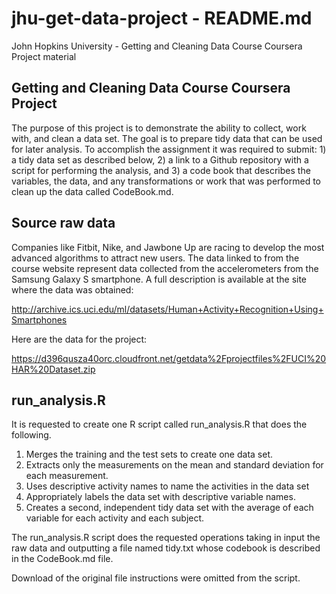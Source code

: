 jhu-get-data-project - README.md
====================

John Hopkins University - Getting and Cleaning Data Course Coursera Project material

##  Getting and Cleaning Data Course Coursera Project

The purpose of this project is to demonstrate the ability to collect, work with, and clean a data set. The goal is to prepare tidy data that can be used for later analysis. To accomplish the assignment it was required to submit: 1) a tidy data set as described below, 2) a link to a Github repository with a script for performing the analysis, and 3) a code book that describes the variables, the data, and any transformations or work that was performed to clean up the data called CodeBook.md. 

## Source raw data

Companies like Fitbit, Nike, and Jawbone Up are racing to develop the most advanced algorithms to attract new users. The data linked to from the course website represent data collected from the accelerometers from the Samsung Galaxy S smartphone. A full description is available at the site where the data was obtained: 

http://archive.ics.uci.edu/ml/datasets/Human+Activity+Recognition+Using+Smartphones 

Here are the data for the project: 

https://d396qusza40orc.cloudfront.net/getdata%2Fprojectfiles%2FUCI%20HAR%20Dataset.zip 

## run_analysis.R
It is requested to create one R script called run_analysis.R that does the following. 
1. Merges the training and the test sets to create one data set.
2. Extracts only the measurements on the mean and standard deviation for each measurement. 
3. Uses descriptive activity names to name the activities in the data set
4. Appropriately labels the data set with descriptive variable names. 
5. Creates a second, independent tidy data set with the average of each variable for each activity and each subject. 

The run_analysis.R script does the requested operations taking in input the raw data and outputting a file named tidy.txt whose codebook is described in the CodeBook.md file.

Download of the original file instructions were omitted from the script.  




